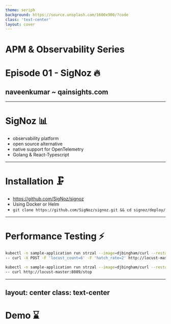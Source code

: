 ```yaml
---
theme: seriph
background: https://source.unsplash.com/1600x900/?code
class: 'text-center'
layout: cover
---
```


# APM & Observability Series
# Episode 01 - SigNoz 🔥
## naveenkumar ~ qainsights.com

---

# SigNoz 📊

- observability platform  
- open source alternative  
- native support for OpenTelemetry
- Golang & React-Typescript

--- 

# Installation 🗜

- https://github.com/SigNoz/signoz
- Using Docker or Helm
- `git clone https://github.com/SigNoz/signoz.git && cd signoz/deploy/`

---

# Performance Testing ⚡

```bash
kubectl -n sample-application run strzal --image=djbingham/curl --restart='OnFailure' -i --tty --rm --command 
-- curl -X POST -F 'locust_count=6' -F 'hatch_rate=2' http://locust-master:8089/swarm
```

```bash
kubectl -n sample-application run strzal --image=djbingham/curl --restart='OnFailure' -i --tty --rm --command 
-- curl http://locust-master:8089/stop
```

---
layout: center
class: text-center
---

# Demo ⌛
